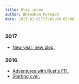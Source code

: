 ```yaml
---
title: Blog index
author: Bheesham Persaud
date: 2017-01-01T23:41:00-05:00
---
```


### 2017

  * [New year; new blog.](/blog/2017-01-01-new-year-new-blog.html)

### 2016

  * [Adventures with Rust's FFI.](/blog/2016-01-22-adventures-with-rusts-ffi.html)
  * [Starting over.](/blog/2016-01-04-starting-over.html)
